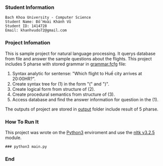 ### Student Information

	Bach Khoa University - Computer Science
	Student Name: Đỗ Hoài Khánh Vũ
	Student ID: 1414728
	Email: khanhvudo72@gmail.com

### Project Infomation
This is sample project for natural language processing. It querys database from file and answer the sample questions about the flights. This project includes 5 pharse with stored grammar in [grammar.fcfg](https://github.com/vudhk/nlp-python3/blob/master/grammar.fcfg "grammar.fcfg") file: 
1. Syntax analytic for sentense: "Which flight to Huế city arrives at 20:00HR?".
2. Create syntax tree for (1) in the form "(" and ")".
3. Create logical form from structure of (2).
4. Create procedural semantics from structure of (3).
5. Access database and find the answer information for question in the (1).

The outputs of project are stored in [output](https://github.com/vudhk/nlp-python3/tree/master/output "output") folder include result of 5 pharse.

### How To Run It
This project was wrote on the [Python3](https://www.python.org/ "Python3") enviroment and use the [nltk v3.2.5](http://www.nltk.org/ "nltk v3.2.5") module.

	### python3 main.py

### End
